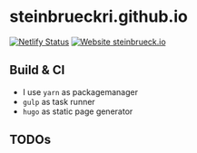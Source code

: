 # steinbrueckri.github.io

[![Netlify Status](https://api.netlify.com/api/v1/badges/bf1b0fd7-cb7f-446c-8c57-d08f4ab97514/deploy-status)](https://app.netlify.com/sites/steinbrueck/deploys)
[![Website steinbrueck.io](https://img.shields.io/website-up-down-green-red/http/steinbrueck.io.svg)](https://steinbrueck.io/)

## Build & CI

- I use `yarn` as packagemanager
- `gulp` as task runner
- `hugo` as static page generator

## TODOs

